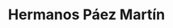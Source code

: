 ---
title: "Hermanos Páez Martín"
url: /los-palacios-y-villafranca/hermanos-paez-martin/
shop: supermercado
---
